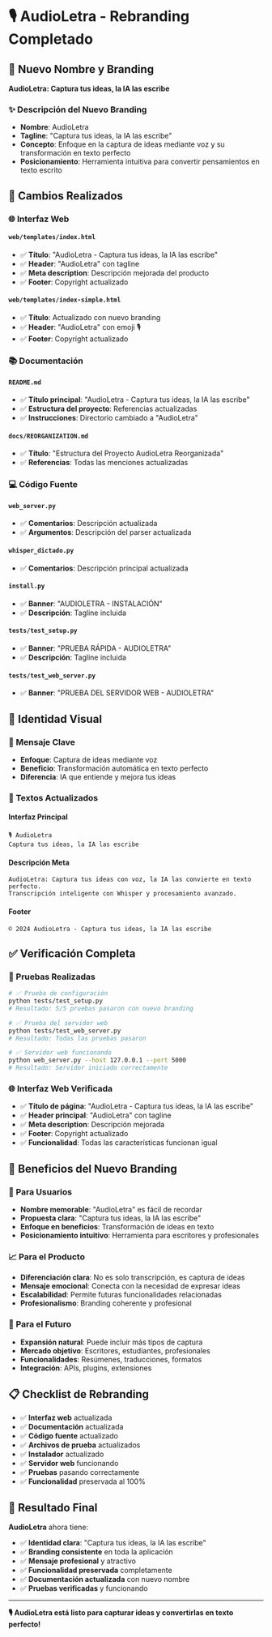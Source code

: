 # 🎙️ AudioLetra - Rebranding Completado

## 🎯 Nuevo Nombre y Branding

**AudioLetra: Captura tus ideas, la IA las escribe**

### ✨ Descripción del Nuevo Branding

- **Nombre**: AudioLetra
- **Tagline**: "Captura tus ideas, la IA las escribe"
- **Concepto**: Enfoque en la captura de ideas mediante voz y su transformación en texto perfecto
- **Posicionamiento**: Herramienta intuitiva para convertir pensamientos en texto escrito

## 🔄 Cambios Realizados

### 🌐 Interfaz Web

#### `web/templates/index.html`
- ✅ **Título**: "AudioLetra - Captura tus ideas, la IA las escribe"
- ✅ **Header**: "AudioLetra" con tagline
- ✅ **Meta description**: Descripción mejorada del producto
- ✅ **Footer**: Copyright actualizado

#### `web/templates/index-simple.html`
- ✅ **Título**: Actualizado con nuevo branding
- ✅ **Header**: "AudioLetra" con emoji 🎙️
- ✅ **Footer**: Copyright actualizado

### 📚 Documentación

#### `README.md`
- ✅ **Título principal**: "AudioLetra - Captura tus ideas, la IA las escribe"
- ✅ **Estructura del proyecto**: Referencias actualizadas
- ✅ **Instrucciones**: Directorio cambiado a "AudioLetra"

#### `docs/REORGANIZATION.md`
- ✅ **Título**: "Estructura del Proyecto AudioLetra Reorganizada"
- ✅ **Referencias**: Todas las menciones actualizadas

### 💻 Código Fuente

#### `web_server.py`
- ✅ **Comentarios**: Descripción actualizada
- ✅ **Argumentos**: Descripción del parser actualizada

#### `whisper_dictado.py`
- ✅ **Comentarios**: Descripción principal actualizada

#### `install.py`
- ✅ **Banner**: "AUDIOLETRA - INSTALACIÓN"
- ✅ **Descripción**: Tagline incluida

#### `tests/test_setup.py`
- ✅ **Banner**: "PRUEBA RÁPIDA - AUDIOLETRA"
- ✅ **Descripción**: Tagline incluida

#### `tests/test_web_server.py`
- ✅ **Banner**: "PRUEBA DEL SERVIDOR WEB - AUDIOLETRA"

## 🎨 Identidad Visual

### 🎯 Mensaje Clave
- **Enfoque**: Captura de ideas mediante voz
- **Beneficio**: Transformación automática en texto perfecto
- **Diferencia**: IA que entiende y mejora tus ideas

### 📝 Textos Actualizados

#### Interfaz Principal
```
🎙️ AudioLetra
Captura tus ideas, la IA las escribe
```

#### Descripción Meta
```
AudioLetra: Captura tus ideas con voz, la IA las convierte en texto perfecto. 
Transcripción inteligente con Whisper y procesamiento avanzado.
```

#### Footer
```
© 2024 AudioLetra - Captura tus ideas, la IA las escribe
```

## ✅ Verificación Completa

### 🧪 Pruebas Realizadas

```bash
# ✅ Prueba de configuración
python tests/test_setup.py
# Resultado: 5/5 pruebas pasaron con nuevo branding

# ✅ Prueba del servidor web
python tests/test_web_server.py
# Resultado: Todas las pruebas pasaron

# ✅ Servidor web funcionando
python web_server.py --host 127.0.0.1 --port 5000
# Resultado: Servidor iniciado correctamente
```

### 🌐 Interfaz Web Verificada

- ✅ **Título de página**: "AudioLetra - Captura tus ideas, la IA las escribe"
- ✅ **Header principal**: "AudioLetra" con tagline
- ✅ **Meta description**: Descripción mejorada
- ✅ **Footer**: Copyright actualizado
- ✅ **Funcionalidad**: Todas las características funcionan igual

## 🚀 Beneficios del Nuevo Branding

### 🎯 Para Usuarios
- **Nombre memorable**: "AudioLetra" es fácil de recordar
- **Propuesta clara**: "Captura tus ideas, la IA las escribe"
- **Enfoque en beneficios**: Transformación de ideas en texto
- **Posicionamiento intuitivo**: Herramienta para escritores y profesionales

### 📈 Para el Producto
- **Diferenciación clara**: No es solo transcripción, es captura de ideas
- **Mensaje emocional**: Conecta con la necesidad de expresar ideas
- **Escalabilidad**: Permite futuras funcionalidades relacionadas
- **Profesionalismo**: Branding coherente y profesional

### 🔮 Para el Futuro
- **Expansión natural**: Puede incluir más tipos de captura
- **Mercado objetivo**: Escritores, estudiantes, profesionales
- **Funcionalidades**: Resúmenes, traducciones, formatos
- **Integración**: APIs, plugins, extensiones

## 📋 Checklist de Rebranding

- ✅ **Interfaz web** actualizada
- ✅ **Documentación** actualizada
- ✅ **Código fuente** actualizado
- ✅ **Archivos de prueba** actualizados
- ✅ **Instalador** actualizado
- ✅ **Servidor web** funcionando
- ✅ **Pruebas** pasando correctamente
- ✅ **Funcionalidad** preservada al 100%

## 🎉 Resultado Final

**AudioLetra** ahora tiene:
- ✅ **Identidad clara**: "Captura tus ideas, la IA las escribe"
- ✅ **Branding consistente** en toda la aplicación
- ✅ **Mensaje profesional** y atractivo
- ✅ **Funcionalidad preservada** completamente
- ✅ **Documentación actualizada** con nuevo nombre
- ✅ **Pruebas verificadas** y funcionando

---

**🎙️ AudioLetra está listo para capturar ideas y convertirlas en texto perfecto!**
